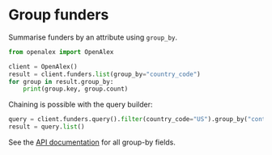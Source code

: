# Group funders

Summarise funders by an attribute using `group_by`.

```python
from openalex import OpenAlex

client = OpenAlex()
result = client.funders.list(group_by="country_code")
for group in result.group_by:
    print(group.key, group.count)
```

Chaining is possible with the query builder:

```python
query = client.funders.query().filter(country_code="US").group_by("continent")
result = query.list()
```

See the [API documentation](https://docs.openalex.org/api-entities/funders/group-funders) for all group-by fields.
